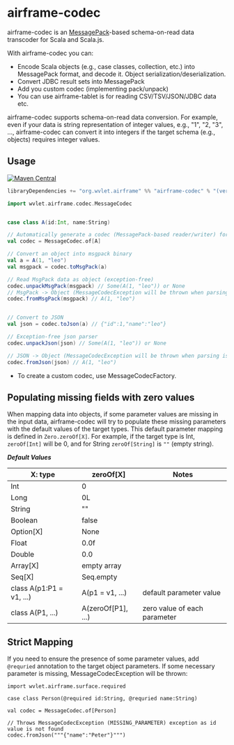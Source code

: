 airframe-codec
====

airframe-codec is an [MessagePack](https://msgpack.org)-based schema-on-read data transcoder for Scala and Scala.js.

With airframe-codec you can:
- Encode Scala objects (e.g., case classes, collection, etc.) into MessagePack format, and decode it. Object serialization/deserialization.
- Convert JDBC result sets into MessagePack
- Add you custom codec (implementing pack/unpack)
- You can use airframe-tablet is for reading CSV/TSV/JSON/JDBC data etc.    

airframe-codec supports schema-on-read data conversion.
For example, even if your data is string representation of integer values, e.g., "1", "2, "3", ..., 
airframe-codec can convert it into integers if the target schema (e.g., objects) requires integer values. 


## Usage

[![Maven Central](https://maven-badges.herokuapp.com/maven-central/org.wvlet.airframe/airframe-codec_2.12/badge.svg)](https://maven-badges.herokuapp.com/maven-central/org.wvlet.airframe/airframe-codec_2.12/)

```scala
libraryDependencies += "org.wvlet.airframe" %% "airframe-codec" % "(version)"
```


```scala
import wvlet.airframe.codec.MessageCodec


case class A(id:Int, name:String)

// Automatically generate a codec (MessagePack-based reader/writer) for A
val codec = MessageCodec.of[A]

// Convert an object into msgpack binary
val a = A(1, "leo")
val msgpack = codec.toMsgPack(a)

// Read MsgPack data as object (exception-free)
codec.unpackMsgPack(msgpack) // Some(A(1, "leo")) or None
// MsgPack -> Object (MessageCodecException will be thrown when parsing is failed)
codec.fromMsgPack(msgpack) // A(1, "leo")


// Convert to JSON
val json = codec.toJson(a) // {"id":1,"name":"leo"}

// Exception-free json parser
codec.unpackJson(json) // Some(A(1, "leo")) or None

// JSON -> Object (MessageCodecException will be thrown when parsing is failed)
codec.fromJson(json) // A(1, "leo")
```

- To create a custom codec, use MessageCodecFactory.


## Populating missing fields with zero values

When mapping data into objects, if some parameter values are missing in the input data, airframe-codec will try to populate these missing parameters with the default values of the target types. This default parameter mapping is defined in `Zero.zeroOf[X]`. For example, if the target type is Int, `zeroOf[Int]` will be 0, and for String `zeroOf[String]` is `""` (empty string).

___Default Values___

| X: type | zeroOf[X] | Notes |
|------|---------|----|
| Int  | 0       |
| Long  | 0L       |
| String | "" |
| Boolean | false |
| Option[X] | None |
| Float | 0.0f |
| Double | 0.0 |
| Array[X] | empty array |
| Seq[X] | Seq.empty |
| class A(p1:P1 = v1, ...) | A(p1 = v1, ...) | default parameter value|
| class A(P1, ...) | A(zeroOf[P1], ...) | zero value of each parameter |

## Strict Mapping

If you need to ensure the presence of some parameter values, add `@requried` annotation to the target object parameters. If some necessary parameter is missing, MessageCodecException will be thrown:

```scals
import wvlet.airframe.surface.required

case class Person(@required id:String, @requried name:String)

val codec = MessageCodec.of[Person]

// Throws MessageCodecException (MISSING_PARAMETER) exception as id value is not found
codec.fromJson("""{"name":"Peter"}""")

```
